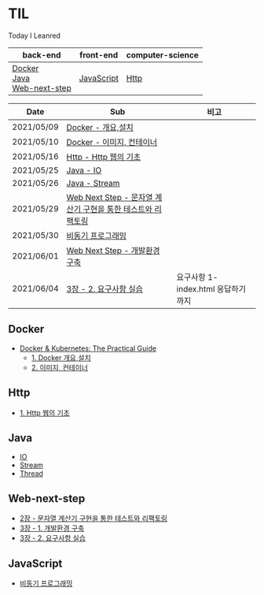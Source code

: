 # TIL

Today I Leanred

| back-end                                                     | front-end                 | computer-science |
| ------------------------------------------------------------ | ------------------------- | ---------------- |
| [Docker](#Docker)<br />[Java](#Java)<br />[Web-next-step](#Web-next-step) | [JavaScript](#JavaScript) | [Http](#Http)    |



| Date       | Sub                                                          | 비고                                 |
| ---------- | ------------------------------------------------------------ | ------------------------------------ |
| 2021/05/09 | [Docker - 개요,설치](https://github.com/soowampy/TIL/blob/main/docker/Docker%20%26%20Kubernetes:%20The%20Practical%20Guide/1.%20%EB%8F%84%EC%BB%A4%20%EA%B0%9C%EC%9A%94%2C%EC%84%A4%EC%B9%98.md) |                                      |
| 2021/05/10 | [Docker - 이미지, 컨테이너](https://github.com/soowampy/TIL/blob/main/docker/Docker%20%26%20Kubernetes:%20The%20Practical%20Guide/2.%20%EC%9D%B4%EB%AF%B8%EC%A7%80%2C%EC%BB%A8%ED%85%8C%EC%9D%B4%EB%84%88.md) |                                      |
| 2021/05/16 | [Http - Http 웹의 기초](https://github.com/soowampy/TIL/blob/main/http/1.%20HTTP%20%EC%9B%B9%EC%9D%98%20%EA%B8%B0%EC%B4%88.md) |                                      |
| 2021/05/25 | [Java - IO](https://github.com/soowampy/TIL/blob/main/java/IO.md) |                                      |
| 2021/05/26 | [Java - Stream](https://github.com/soowampy/TIL/blob/main/java/Stream.md) |                                      |
| 2021/05/29 | [Web Next Step - 문자열 계산기 구현을 통한 테스트와 리팩토링](https://github.com/suwampy/TIL/blob/main/web-next-step/2.%20%EB%AC%B8%EC%9E%90%EC%97%B4%20%EA%B3%84%EC%82%B0%EA%B8%B0%20%EA%B5%AC%ED%98%84%EC%9D%84%20%ED%86%B5%ED%95%9C%20%ED%85%8C%EC%8A%A4%ED%8A%B8%EC%99%80%20%EB%A6%AC%ED%8C%A9%ED%86%A0%EB%A7%81.md) |                                      |
| 2021/05/30 | [비동기 프로그래밍](https://github.com/suwampy/TIL/blob/main/javascript/%EB%B9%84%EB%8F%99%EA%B8%B0%20%ED%94%84%EB%A1%9C%EA%B7%B8%EB%9E%98%EB%B0%8D.md) |                                      |
| 2021/06/01 | [Web Next Step - 개발환경 구축](https://github.com/suwampy/TIL/blob/main/web-next-step/3.%20%EA%B0%9C%EB%B0%9C%20%ED%99%98%EA%B2%BD%20%EA%B5%AC%EC%B6%95.md) |                                      |
| 2021/06/04 | [3장 - 2. 요구사항 실습](https://github.com/suwampy/TIL/blob/main/web-next-step/3-2%20.%20%EC%9A%94%EA%B5%AC%EC%82%AC%ED%95%AD%20%EC%8B%A4%EC%8A%B5.md) | 요구사항 1- index.html 응답하기 까지 |






## Docker

   - [Docker & Kubernetes: The Practical Guide](https://github.com/soowampy/TIL/tree/main/docker/Docker%20&%20Kubernetes:%20The%20Practical%20Guide)
     - [1. Docker 개요,설치](https://github.com/soowampy/TIL/blob/main/docker/Docker%20%26%20Kubernetes:%20The%20Practical%20Guide/1.%20%EB%8F%84%EC%BB%A4%20%EA%B0%9C%EC%9A%94%2C%EC%84%A4%EC%B9%98.md)
     - [2. 이미지, 컨테이너](https://github.com/soowampy/TIL/blob/main/docker/Docker%20%26%20Kubernetes:%20The%20Practical%20Guide/2.%20%EC%9D%B4%EB%AF%B8%EC%A7%80%2C%EC%BB%A8%ED%85%8C%EC%9D%B4%EB%84%88.md)

## Http

   - [1. Http 웹의 기초](https://github.com/soowampy/TIL/blob/main/http/1.%20HTTP%20%EC%9B%B9%EC%9D%98%20%EA%B8%B0%EC%B4%88.md)

## Java

   - [IO](https://github.com/soowampy/TIL/blob/main/java/IO.md)
   - [Stream](https://github.com/soowampy/TIL/blob/main/java/Stream.md)
   - [Thread](https://github.com/suwampy/TIL/blob/main/java/Thread.md)

## Web-next-step

   - [2장 - 문자열 계산기 구현을 통한 테스트와 리팩토링](https://github.com/suwampy/TIL/blob/main/web-next-step/2.%20%EB%AC%B8%EC%9E%90%EC%97%B4%20%EA%B3%84%EC%82%B0%EA%B8%B0%20%EA%B5%AC%ED%98%84%EC%9D%84%20%ED%86%B5%ED%95%9C%20%ED%85%8C%EC%8A%A4%ED%8A%B8%EC%99%80%20%EB%A6%AC%ED%8C%A9%ED%86%A0%EB%A7%81.md)
   - [3장 - 1. 개발환경 구축](https://github.com/suwampy/TIL/blob/main/web-next-step/3.%20%EA%B0%9C%EB%B0%9C%20%ED%99%98%EA%B2%BD%20%EA%B5%AC%EC%B6%95.md)
   - [3장 - 2. 요구사항 실습](https://github.com/suwampy/TIL/blob/main/web-next-step/3-2%20.%20%EC%9A%94%EA%B5%AC%EC%82%AC%ED%95%AD%20%EC%8B%A4%EC%8A%B5.md)

## JavaScript

   - [비동기 프로그래밍](https://github.com/suwampy/TIL/blob/main/javascript/%EB%B9%84%EB%8F%99%EA%B8%B0%20%ED%94%84%EB%A1%9C%EA%B7%B8%EB%9E%98%EB%B0%8D.md)
